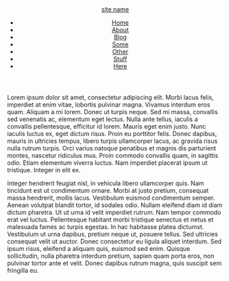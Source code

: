<!DOCTYPE html>
<html>
<head>
    <title>Example</title>
    <link rel="stylesheet" type="text/css" href="{{ "/assets/style.css" | relative_url }}">
</head>
<body>

<header>
    <span class="logo"><a href="">site name</a></span> 
    <ul class="navigation">
        <li><a href="/">Home</a></li>
        <li><a href="/">About</a></li>
        <li><a href="/">Blog</a></li>
        <li><a href="/">Some</a></li>
        <li><a href="/">Other</a></li>
        <li><a href="/">Stuff</a></li>
        <li><a href="/">Here</a></li>
    </ul>
</header>

<content>
Lorem ipsum dolor sit amet, consectetur adipiscing elit. Morbi lacus felis, imperdiet at enim vitae, lobortis pulvinar magna. Vivamus interdum eros quam. Aliquam a mi lorem. Donec ut turpis neque. Sed mi massa, convallis sed venenatis ac, elementum eget lectus. Nulla ante tellus, iaculis a convallis pellentesque, efficitur id lorem. Mauris eget enim justo. Nunc iaculis luctus ex, eget dictum risus. Proin eu porttitor felis. Donec dapibus, mauris in ultricies tempus, libero turpis ullamcorper lacus, ac gravida risus nulla rutrum turpis. Orci varius natoque penatibus et magnis dis parturient montes, nascetur ridiculus mus. Proin commodo convallis quam, in sagittis odio. Etiam elementum viverra luctus. Nam imperdiet placerat ipsum ut tristique. Integer in elit ex.

Integer hendrerit feugiat nisl, in vehicula libero ullamcorper quis. Nam tincidunt est ut condimentum ornare. Morbi at justo pretium, consequat massa hendrerit, mollis lacus. Vestibulum euismod condimentum semper. Aenean volutpat blandit tortor, id sodales odio. Nullam eleifend diam id diam dictum pharetra. Ut ut urna id velit imperdiet rutrum. Nam tempor commodo erat vel luctus. Pellentesque habitant morbi tristique senectus et netus et malesuada fames ac turpis egestas. In hac habitasse platea dictumst. Vestibulum ut urna dapibus, pretium neque ut, posuere tellus. Sed ultricies consequat velit ut auctor. Donec consectetur eu ligula aliquet interdum. Sed ipsum risus, eleifend a aliquam quis, euismod sed enim. Quisque sollicitudin, nulla pharetra interdum pretium, sapien quam porta eros, non pulvinar tortor ante et velit. Donec dapibus rutrum magna, quis suscipit sem fringilla eu.
</content>

</body>
</html>